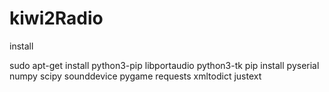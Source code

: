 # kiwi2Radio

install

sudo apt-get install python3-pip libportaudio python3-tk
pip install pyserial numpy scipy sounddevice pygame requests xmltodict justext 




